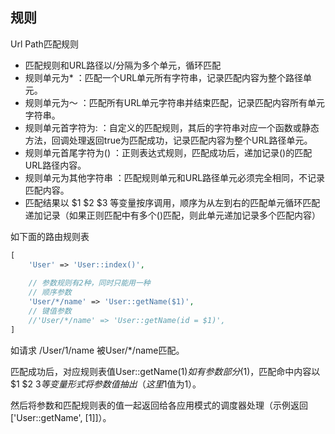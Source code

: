 规则
----
 Url Path匹配规则

* 匹配规则和URL路径以/分隔为多个单元，循环匹配
* 规则单元为* ：匹配一个URL单元所有字符串，记录匹配内容为整个路径单元。
* 规则单元为～ ：匹配所有URL单元字符串并结束匹配，记录匹配内容所有单元字符串。
* 规则单元首字符为: ：自定义的匹配规则，其后的字符串对应一个函数或静态方法，回调处理返回true为匹配成功，记录匹配内容为整个URL路径单元。
* 规则单元首尾字符为() ：正则表达式规则，匹配成功后，递加记录()的匹配URL路径内容。
* 规则单元为其他字符串 ：匹配规则单元和URL路径单元必须完全相同，不记录匹配内容。
* 匹配结果以 $1 $2 $3 等变量按序调用，顺序为从左到右的匹配单元循环匹配递加记录（如果正则匹配中有多个()匹配，则此单元递加记录多个匹配内容）

如下面的路由规则表

```php
[
    'User' => 'User::index()',
    
    // 参数规则有2种，同时只能用一种
    // 顺序参数
    'User/*/name' => 'User::getName($1)',
    // 键值参数
    //'User/*/name' => 'User::getName(id = $1)',
]
```
如请求 /User/1/name 被User/*/name匹配。

匹配成功后，对应规则表值User::getName($1)如有参数部分($1)，匹配命中内容以 $1 $2 $3 等变量形式将参数值抽出（这里$1值为1）。

然后将参数和匹配规则表的值一起返回给各应用模式的调度器处理（示例返回['User::getName', [1]]）。

